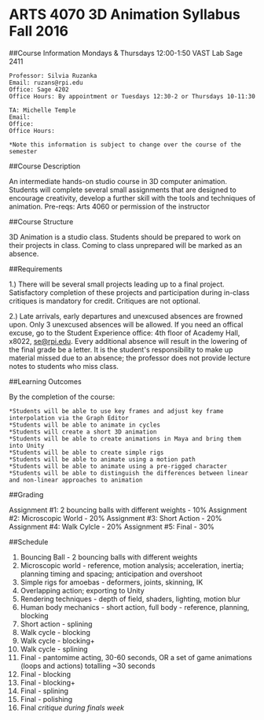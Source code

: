 # ARTS 4070 3D Animation Syllabus Fall 2016 

##Course Information
    Mondays & Thursdays 12:00-1:50
    VAST Lab Sage 2411
    
    Professor: Silvia Ruzanka
    Email: ruzans@rpi.edu
    Office: Sage 4202
    Office Hours: By appointment or Tuesdays 12:30-2 or Thursdays 10-11:30
    
    TA: Michelle Temple 
    Email:
    Office:
    Office Hours:
    
    *Note this information is subject to change over the course of the semester

##Course Description

An intermediate hands-on studio course in 3D computer animation. Students will complete several small assignments that are designed to encourage creativity, develop a further skill with the tools and techniques of animation. Pre-reqs: Arts 4060 or permission of the instructor

##Course Structure

3D Animation is a studio class. Students should be prepared to work on their projects in class. Coming to class unprepared will be marked as an absence.

##Requirements

1.) There will be several small projects leading up to a final project. Satisfactory completion of these projects and participation during in-class critiques is mandatory for credit. Critiques are not optional.

2.) Late arrivals, early departures and unexcused absences are frowned upon. Only 3 unexcused absences will be allowed. If you need an offical excuse, go to the Student Experience office: 4th floor of Academy Hall, x8022, se@rpi.edu. Every additional absence will result in the lowering of the final grade be a letter. It is the student's responsibility to make up material missed due to an absence; the professor does not provide lecture notes to students who miss class.

##Learning Outcomes

By the completion of the course:

    *Students will be able to use key frames and adjust key frame interpolation via the Graph Editor
    *Students will be able to animate in cycles
    *Students will create a short 3D animation
    *Students will be able to create animations in Maya and bring them into Unity
    *Students will be able to create simple rigs
    *Students will be able to animate using a motion path
    *Students will be able to animate using a pre-rigged character
    *Students will be able to distinguish the differences between linear and non-linear approaches to animation
    
##Grading

Assignment #1: 2 bouncing balls with different weights  - 10%
Assignment #2: Microscopic World - 20%
Assignment #3: Short Action - 20%
Assignment #4: Walk Cylcle - 20%
Assignment #5: Final - 30%

  
##Schedule

1. Bouncing Ball - 2 bouncing balls with different weights
2. Microscopic world - reference, motion analysis; acceleration, inertia; planning timing and spacing; anticipation and overshoot
3. Simple rigs for amoebas - deformers, joints, skinning, IK
4. Overlapping action; exporting to Unity
5. Rendering techniques - depth of field, shaders, lighting, motion blur
6. Human body mechanics - short action, full body - reference, planning, blocking
7. Short action - splining
8. Walk cycle - blocking
9. Walk cycle - blocking+
10. Walk cycle - splining
11. Final - pantomime acting, 30-60 seconds, OR a set of game animations (loops and actions) totalling ~30 seconds 
12. Final - blocking 
13. Final - blocking+ 
14. Final - splining
15. Final - polishing 
16. Final _critique during finals week_

  
  


